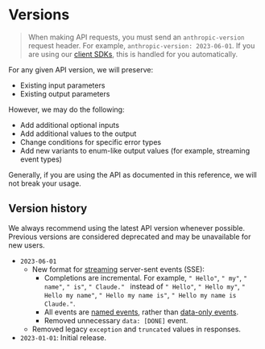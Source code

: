 # Versions

> When making API requests, you must send an `anthropic-version` request header. For example, `anthropic-version: 2023-06-01`. If you are using our [client SDKs](/en/api/client-sdks), this is handled for you automatically.

For any given API version, we will preserve:

* Existing input parameters
* Existing output parameters

However, we may do the following:

* Add additional optional inputs
* Add additional values to the output
* Change conditions for specific error types
* Add new variants to enum-like output values (for example, streaming event types)

Generally, if you are using the API as documented in this reference, we will not break your usage.

## Version history

We always recommend using the latest API version whenever possible. Previous versions are considered deprecated and may be unavailable for new users.

* `2023-06-01`
  * New format for [streaming](/en/docs/build-with-claude/streaming) server-sent events (SSE):
    * Completions are incremental. For example, `" Hello"`, `" my"`, `" name"`, `" is"`, `" Claude." ` instead of `" Hello"`, `" Hello my"`, `" Hello my name"`, `" Hello my name is"`, `" Hello my name is Claude."`.
    * All events are [named events](https://developer.mozilla.org/en-US/docs/Web/API/Server-sent%5Fevents/Using%5Fserver-sent%5Fevents#named%5Fevents), rather than [data-only events](https://developer.mozilla.org/en-US/docs/Web/API/Server-sent%5Fevents/Using%5Fserver-sent%5Fevents#data-only%5Fmessages).
    * Removed unnecessary `data: [DONE]` event.
  * Removed legacy `exception` and `truncated` values in responses.
* `2023-01-01`: Initial release.
